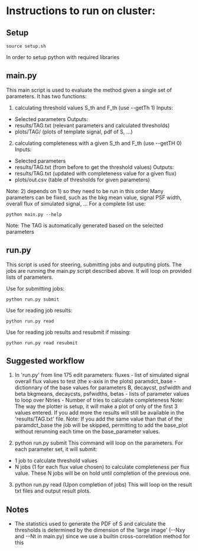 # Instructions to run on cluster:
## Setup
```
source setup.sh
```
In order to setup python with required libraries

## main.py
This main script is used to evaluate the method given a single set of parameters. It has two functions:

1) calculating threshold values S_th and F_th (use --getTh 1)
Inputs:
 - Selected parameters
Outputs:
 - results/TAG.txt (relevant parameters and calculated thresholds)
 - plots/TAG/ (plots of template signal, pdf of S, ...)
 
2) calculating completeness with a given S_th and F_th (use --getTH 0)
Inputs:
 - Selected parameters
 - results/TAG.txt (from before to get the threshold values)
Outputs:
 - results/TAG.txt (updated with completeness value for a given flux)
 - plots/out.csv (table of thresholds for given parameters)

Note: 2) depends on 1) so they need to be run in this order
      Many parameters can be fixed, such as the bkg mean value, signal PSF width, overall flux of simulated signal, ...
      For a complete list use:
```
python main.py --help
```
Note: The TAG is automatically generated based on the selected parameters

## run.py
This script is used for steering, submitting jobs and outputing plots. The jobs are running the main.py script described above. It will loop on provided lists of parameters.

Use for submitting jobs:
```
python run.py submit
```
Use for reading job results:
```
python run.py read
```
Use for reading job results and resubmit if missing:
```
python run.py read resubmit
```

## Suggested workflow

1) In 'run.py' from line 175 edit parameters:
fluxes - list of simulated signal overall flux values to test (the x-axis in the plots)
paramdct_base - dictionnary of the base values for parameters B, decaycst, psfwidth and beta
bkgmeans, decaycsts, psfwidths, betas - lists of parameter values to loop over
Ntries - Number of tries to calculate completeness
    Note: The way the plotter is setup, it will make a plot of only of the first 3 values entered. If you add more the results will still be available in          the 'results/TAG.txt' file.
    Note: If you add the same value than that of the paramdct_base the job will be skipped, permitting to add the base_plot without rerunning each time on the base_parameter values.

2) python run.py submit
This command will loop on the parameters. For each parameter set, it will submit:
- 1 job to calculate threshold values
- N jobs (1 for each flux value chosen) to calculate completeness per flux value. These N jobs will be on hold until completion of the previous one.

3) python run.py read
(Upon completion of jobs)
This will loop on the result txt files and output result plots.

## Notes
- The statistics used to generate the PDF of S and calculate the thresholds is determined by the dimension of the 'large image' (--Nxy and --Nt in main.py) since we use a builtin cross-correlation method for this

